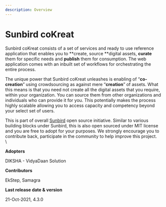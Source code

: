 ```yaml
---
description: Overview
---
```


# Sunbird coKreat

Sunbird coKreat consists of a set of services and ready to use reference application that enables you to **create, source **digital assets, **curate** them for specific needs and **publish** them for consumption. The web application comes with an inbuilt set of workflows for orchestrating the entire process.

The unique power that Sunbird coKreat unleashes is enabling of “**co-creation**” using crowdsourcing as against mere “**creation**” of assets. What this means is that you need not create all the digital assets that you require, within your organization. You can source them from other organizations and individuals who can provide it for you. This potentially makes the process highly scalable allowing you to access capacity and competency beyond your select set of users.

This is part of overall [Sunbird](https://sunbird.org) open source initiative. Similar to various building blocks under Sunbird, this is also open sourced under MIT license and you are free to adopt for your purposes. We strongly encourage you to contribute back, participate in the community to help improve this project.\
\


**Adopters**

DIKSHA - VidyaDaan Solution

**Contributors**

EkStep, Samagra

**Last release date & version**

21-Oct-2021, 4.3.0
